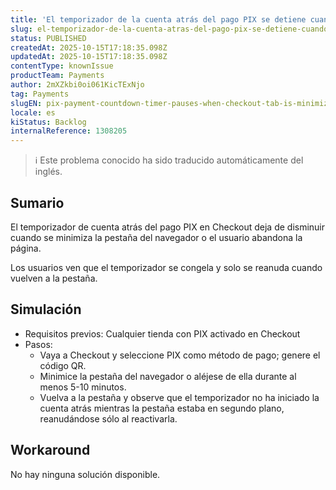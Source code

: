 ```yaml
---
title: 'El temporizador de la cuenta atrás del pago PIX se detiene cuando se minimiza la pestaña de pago.'
slug: el-temporizador-de-la-cuenta-atras-del-pago-pix-se-detiene-cuando-se-minimiza-la-pestana-de-pago
status: PUBLISHED
createdAt: 2025-10-15T17:18:35.098Z
updatedAt: 2025-10-15T17:18:35.098Z
contentType: knownIssue
productTeam: Payments
author: 2mXZkbi0oi061KicTExNjo
tag: Payments
slugEN: pix-payment-countdown-timer-pauses-when-checkout-tab-is-minimized
locale: es
kiStatus: Backlog
internalReference: 1308205
---
```


>ℹ️ Este problema conocido ha sido traducido automáticamente del inglés.

## Sumario


El temporizador de cuenta atrás del pago PIX en Checkout deja de disminuir cuando se minimiza la pestaña del navegador o el usuario abandona la página.

Los usuarios ven que el temporizador se congela y solo se reanuda cuando vuelven a la pestaña.

## Simulación



- Requisitos previos: Cualquier tienda con PIX activado en Checkout
- Pasos:
  - Vaya a Checkout y seleccione PIX como método de pago; genere el código QR.
  - Minimice la pestaña del navegador o aléjese de ella durante al menos 5-10 minutos.
  - Vuelva a la pestaña y observe que el temporizador no ha iniciado la cuenta atrás mientras la pestaña estaba en segundo plano, reanudándose sólo al reactivarla.

## Workaround


No hay ninguna solución disponible.



